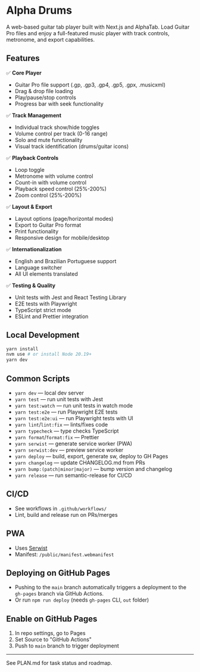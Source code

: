# Alpha Drums

A web-based guitar tab player built with Next.js and AlphaTab. Load Guitar Pro files and enjoy a full-featured music player with track controls, metronome, and export capabilities.

## Features

✅ **Core Player**
- Guitar Pro file support (.gp, .gp3, .gp4, .gp5, .gpx, .musicxml)
- Drag & drop file loading
- Play/pause/stop controls
- Progress bar with seek functionality

✅ **Track Management**
- Individual track show/hide toggles
- Volume control per track (0-16 range)
- Solo and mute functionality
- Visual track identification (drums/guitar icons)

✅ **Playback Controls**
- Loop toggle
- Metronome with volume control
- Count-in with volume control
- Playback speed control (25%-200%)
- Zoom control (25%-200%)

✅ **Layout & Export**
- Layout options (page/horizontal modes)
- Export to Guitar Pro format
- Print functionality
- Responsive design for mobile/desktop

✅ **Internationalization**
- English and Brazilian Portuguese support
- Language switcher
- All UI elements translated

✅ **Testing & Quality**
- Unit tests with Jest and React Testing Library
- E2E tests with Playwright
- TypeScript strict mode
- ESLint and Prettier integration

## Local Development

```sh
yarn install
nvm use # or install Node 20.19+
yarn dev
```

## Common Scripts

- `yarn dev` — local dev server
- `yarn test` — run unit tests with Jest
- `yarn test:watch` — run unit tests in watch mode
- `yarn test:e2e` — run Playwright E2E tests
- `yarn test:e2e:ui` — run Playwright tests with UI
- `yarn lint`/`lint:fix` — lints/fixes code
- `yarn typecheck` — type checks TypeScript
- `yarn format`/`format:fix` — Prettier
- `yarn serwist` — generate service worker (PWA)
- `yarn serwist:dev` — preview service worker
- `yarn deploy` — build, export, generate sw, deploy to GH Pages
- `yarn changelog` — update CHANGELOG.md from PRs
- `yarn bump:(patch|minor|major)` — bump version and changelog
- `yarn release` — run semantic-release for CI/CD

## CI/CD
- See workflows in `.github/workflows/`
- Lint, build and release run on PRs/merges

## PWA
- Uses [Serwist](https://serwist.pages.dev/docs/next)
- Manifest: `/public/manifest.webmanifest`

## Deploying on GitHub Pages
- Pushing to the `main` branch automatically triggers a deployment to the `gh-pages` branch via GitHub Actions.
- Or run `npm run deploy` (needs `gh-pages` CLI, `out` folder)

## Enable on GitHub Pages
1. In repo settings, go to Pages
2. Set Source to "GitHub Actions"
3. Push to `main` branch to trigger deployment

---

See PLAN.md for task status and roadmap.
